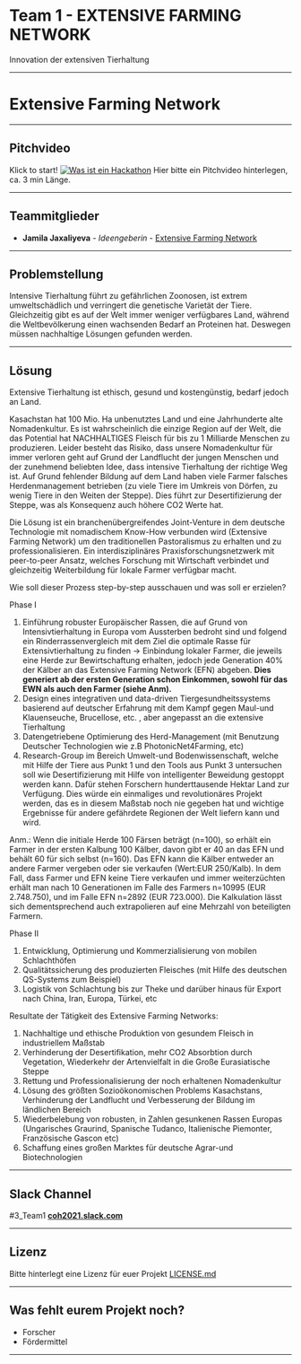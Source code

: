 # Team 1 - EXTENSIVE FARMING NETWORK
Innovation der extensiven Tierhaltung

---
# Extensive Farming Network

---
## Pitchvideo
Klick to start!
[![Was ist ein Hackathon](https://challengeonehealth.com/wp-content/uploads/2020/12/Challenge-One-Health-Hackathon-Online-1-scaled.jpg)](https://challengeonehealth.com/wp-content/uploads/2021/02/was_ist_ein_hackaton.mp4)
Hier bitte ein Pitchvideo hinterlegen, ca. 3 min Länge. 

---
## Teammitglieder

* **Jamila Jaxaliyeva** - *Ideengeberin* - [Extensive Farming Network](https://github.com/projectname)


---
## Problemstellung 

Intensive Tierhaltung führt zu gefährlichen Zoonosen, ist extrem umweltschädlich und verringert die genetische Varietät der Tiere. Gleichzeitig gibt es auf der Welt immer weniger verfügbares Land, während die Weltbevölkerung einen wachsenden Bedarf an Proteinen hat. Deswegen müssen nachhaltige Lösungen gefunden werden. 

---
## Lösung 

Extensive Tierhaltung ist ethisch, gesund und kostengünstig, bedarf jedoch an Land. 

Kasachstan hat 100 Mio. Ha unbenutztes Land und eine Jahrhunderte alte Nomadenkultur. Es ist wahrscheinlich die einzige Region auf der Welt, die das Potential hat NACHHALTIGES Fleisch für bis zu 1 Milliarde Menschen zu produzieren. Leider besteht das Risiko, dass unsere Nomadenkultur für immer verloren geht auf Grund der Landflucht der jungen Menschen und der zunehmend beliebten Idee, dass intensive Tierhaltung der richtige Weg ist. Auf Grund fehlender Bildung auf dem Land haben viele Farmer falsches Herdenmanagement betrieben (zu viele Tiere im Umkreis von Dörfen, zu wenig Tiere in den Weiten der Steppe). Dies führt zur Desertifizierung der Steppe, was als Konsequenz auch höhere CO2 Werte hat. 

Die Lösung ist ein branchenübergreifendes Joint-Venture in dem deutsche Technologie mit nomadischem Know-How verbunden wird (Extensive Farming Network) um den traditionellen Pastoralismus zu erhalten und zu professionalisieren. Ein interdisziplinäres Praxisforschungsnetzwerk mit peer-to-peer Ansatz, welches Forschung mit Wirtschaft verbindet und gleichzeitig Weiterbildung für lokale Farmer verfügbar macht. 

Wie soll dieser Prozess step-by-step ausschauen und was soll er erzielen? 

Phase I
1. Einführung robuster Europäischer Rassen, die auf Grund von Intensivtierhaltung in Europa vom Aussterben bedroht sind und folgend ein Rinderrassenvergleich mit dem Ziel die optimale Rasse für Extensivtierhaltung zu finden
-> Einbindung lokaler Farmer, die jeweils eine Herde zur Bewirtschaftung erhalten, jedoch jede Generation 40% der Kälber an das Extensive Farming Network (EFN) abgeben. **Dies generiert ab der ersten Generation schon Einkommen, sowohl für das EWN als auch den Farmer (siehe Anm).**
2. Design eines integrativen und data-driven Tiergesundheitssystems basierend auf deutscher Erfahrung mit dem Kampf gegen Maul-und Klauenseuche, Brucellose, etc. , aber angepasst an die extensive Tierhaltung
3. Datengetriebene Optimierung des Herd-Management (mit Benutzung Deutscher Technologien wie z.B PhotonicNet4Farming, etc)
4. Research-Group im Bereich Umwelt-und Bodenwissenschaft, welche mit Hilfe der Tiere aus Punkt 1 und den Tools aus Punkt 3 untersuchen soll wie Desertifizierung mit Hilfe von intelligenter Beweidung gestoppt werden kann. Dafür stehen Forschern hunderttausende Hektar Land zur Verfügung. Dies würde ein einmaliges und revolutionäres Projekt werden, das es in diesem Maßstab noch nie gegeben hat und wichtige Ergebnisse für andere gefährdete Regionen der Welt liefern kann und wird.

Anm.: Wenn die initiale Herde 100 Färsen beträgt (n=100), so erhält ein Farmer in der ersten Kalbung 100 Kälber, davon gibt er 40 an das EFN und behält 60 für sich selbst (n=160). Das EFN kann die Kälber entweder an andere Farmer vergeben oder sie verkaufen (Wert:EUR 250/Kalb). In dem Fall, dass Farmer und EFN keine Tiere verkaufen und immer weiterzüchten erhält man nach 10 Generationen im Falle des Farmers n=10995 (EUR 2.748.750), und im Falle EFN n=2892 (EUR 723.000). Die Kalkulation lässt sich dementsprechend auch extrapolieren auf eine Mehrzahl von beteiligten Farmern. 

Phase II
1. Entwicklung, Optimierung und Kommerzialisierung von mobilen Schlachthöfen 
2. Qualitätssicherung des produzierten Fleisches (mit Hilfe des deutschen QS-Systems zum Beispiel)
3. Logistik von Schlachtung bis zur Theke und darüber hinaus für Export nach China, Iran, Europa, Türkei, etc

Resultate der Tätigkeit des Extensive Farming Networks:
1. Nachhaltige und ethische Produktion von gesundem Fleisch in industriellem Maßstab
2. Verhinderung der Desertifikation, mehr CO2 Absorbtion durch Vegetation, Wiederkehr der Artenvielfalt in die Große Eurasiatische Steppe
3. Rettung und Professionalisierung der noch erhaltenen Nomadenkultur
4. Lösung des größten Sozioökonomischen Problems Kasachstans, Verhinderung der Landflucht und Verbesserung der Bildung im ländlichen Bereich 
5. Wiederbelebung von robusten, in Zahlen gesunkenen Rassen Europas (Ungarisches Graurind, Spanische Tudanco, Italienische Piemonter, Französische Gascon etc)
6. Schaffung eines großen Marktes für deutsche Agrar-und Biotechnologien


---
## Slack Channel

#3_Team1 [**coh2021.slack.com**](https://join.slack.com/t/coh21/shared_invite/zt-n7x97n34-x5E3MAoL869yCBPUhoskrg)

---
## Lizenz

Bitte hinterlegt eine Lizenz für euer Projekt [LICENSE.md](LICENSE.md)

---
## Was fehlt eurem Projekt noch?
* Forscher
* Fördermittel

---

